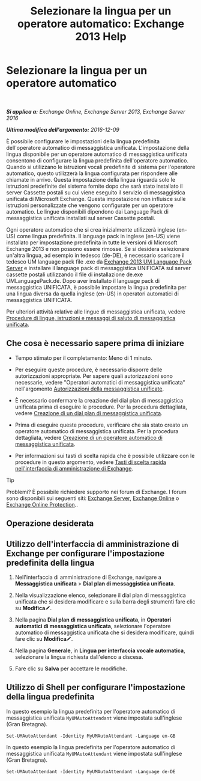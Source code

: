 ﻿---
title: 'Selezionare la lingua per un operatore automatico: Exchange 2013 Help'
TOCTitle: Selezionare la lingua per un operatore automatico
ms:assetid: 3a1c1ec0-c726-41fb-a294-59faab205609
ms:mtpsurl: https://technet.microsoft.com/it-it/library/Aa997306(v=EXCHG.150)
ms:contentKeyID: 50555570
ms.date: 05/22/2018
mtps_version: v=EXCHG.150
ms.translationtype: MT
---

# Selezionare la lingua per un operatore automatico

 

_**Si applica a:** Exchange Online, Exchange Server 2013, Exchange Server 2016_

_**Ultima modifica dell'argomento:** 2016-12-09_

È possibile configurare le impostazioni della lingua predefinita dell'operatore automatico di messaggistica unificata. L'impostazione della lingua disponibile per un operatore automatico di messaggistica unificata consentono di configurare la lingua predefinita dell'operatore automatico. Quando si utilizzano le istruzioni vocali predefinite di sistema per l'operatore automatico, questo utilizzerà la lingua configurata per rispondere alle chiamate in arrivo. Questa impostazione della lingua riguarda solo le istruzioni predefinite del sistema fornite dopo che sarà stato installato il server Cassette postali su cui viene eseguito il servizio di messaggistica unificata di Microsoft Exchange. Questa impostazione non influisce sulle istruzioni personalizzate che vengono configurate per un operatore automatico. Le lingue disponibili dipendono dai Language Pack di messaggistica unificata installati sul server Cassette postali.

Ogni operatore automatico che si crea inizialmente utilizzerà inglese (en-US) come lingua predefinita. Il language pack in inglese (en-US) viene installato per impostazione predefinita in tutte le versioni di Microsoft Exchange 2013 e non possono essere rimosse. Se si desidera selezionare un'altra lingua, ad esempio in tedesco (de-DE), è necessario scaricare il tedesco UM language pack file .exe da [Exchange 2013 UM Language Pack Server](https://go.microsoft.com/fwlink/?linkid=266542) e installare il language pack di messaggistica UNIFICATA sul server cassette postali utilizzando il file di installazione de.exe UMLanguagePack.de. Dopo aver installato il language pack di messaggistica UNIFICATA, è possibile impostare la lingua predefinita per una lingua diversa da quella inglese (en-US) in operatori automatici di messaggistica UNIFICATA.

Per ulteriori attività relative alle lingue di messaggistica unificata, vedere [Procedure di lingue, istruzioni e messaggi di saluto di messaggistica unificata](um-languages-prompts-and-greetings-procedures-exchange-2013-help.md).

## Che cosa è necessario sapere prima di iniziare

  - Tempo stimato per il completamento: Meno di 1 minuto.

  - Per eseguire queste procedure, è necessario disporre delle autorizzazioni appropriate. Per sapere quali autorizzazioni sono necessarie, vedere "Operatori automatici di messaggistica unificata" nell'argomento [Autorizzazioni della messaggistica unificate](unified-messaging-permissions-exchange-2013-help.md).

  - È necessario confermare la creazione del dial plan di messaggistica unificata prima di eseguire le procedure. Per la procedura dettagliata, vedere [Creazione di un dial plan di messaggistica unificata](create-a-um-dial-plan-exchange-2013-help.md).

  - Prima di eseguire queste procedure, verificare che sia stato creato un operatore automatico di messaggistica unificata. Per la procedura dettagliata, vedere [Creazione di un operatore automatico di messaggistica unificata](create-a-um-auto-attendant-exchange-2013-help.md).

  - Per informazioni sui tasti di scelta rapida che è possibile utilizzare con le procedure in questo argomento, vedere [Tasti di scelta rapida nell'interfaccia di amministrazione di Exchange](keyboard-shortcuts-in-the-exchange-admin-center-exchange-online-protection-help.md).


> [!TIP]
> Problemi? È possibile richiedere supporto nei forum di Exchange. I forum sono disponibili sui seguenti siti: <A href="https://go.microsoft.com/fwlink/p/?linkid=60612">Exchange Server</A>, <A href="https://go.microsoft.com/fwlink/p/?linkid=267542">Exchange Online</A> o <A href="https://go.microsoft.com/fwlink/p/?linkid=285351">Exchange Online Protection</A>..



## Operazione desiderata

## Utilizzo dell'interfaccia di amministrazione di Exchange per configurare l'impostazione predefinita della lingua

1.  Nell'interfaccia di amministrazione di Exchange, navigare a **Messaggistica unificata** \> **Dial plan di messaggistica unificata**.

2.  Nella visualizzazione elenco, selezionare il dial plan di messaggistica unificata che si desidera modificare e sulla barra degli strumenti fare clic su **Modifica**![Icona Modifica](images/JJ218640.6f53ccb2-1f13-4c02-bea0-30690e6ea71d(EXCHG.150).gif "Icona Modifica").

3.  Nella pagina **Dial plan di messaggistica unificata**, in **Operatori automatici di messaggistica unificata**, selezionare l'operatore automatico di messaggistica unificata che si desidera modificare, quindi fare clic su **Modifica**![Icona Modifica](images/JJ218640.6f53ccb2-1f13-4c02-bea0-30690e6ea71d(EXCHG.150).gif "Icona Modifica").

4.  Nella pagina **Generale**, in **Lingua per interfaccia vocale automatica**, selezionare la lingua richiesta dall'elenco a discesa.

5.  Fare clic su **Salva** per accettare le modifiche.

## Utilizzo di Shell per configurare l'impostazione della lingua predefinita

In questo esempio la lingua predefinita per l'operatore automatico di messaggistica unificata `MyUMAutoAttendant` viene impostata sull'inglese (Gran Bretagna).

    Set-UMAutoAttendant -Identity MyUMAutoAttendant -Language en-GB

In questo esempio la lingua predefinita per l'operatore automatico di messaggistica unificata `MyUMAutoAttendant` viene impostata sull'inglese (Gran Bretagna).

    Set-UMAutoAttendant -Identity MyUMAutoAttendant -Language de-DE

